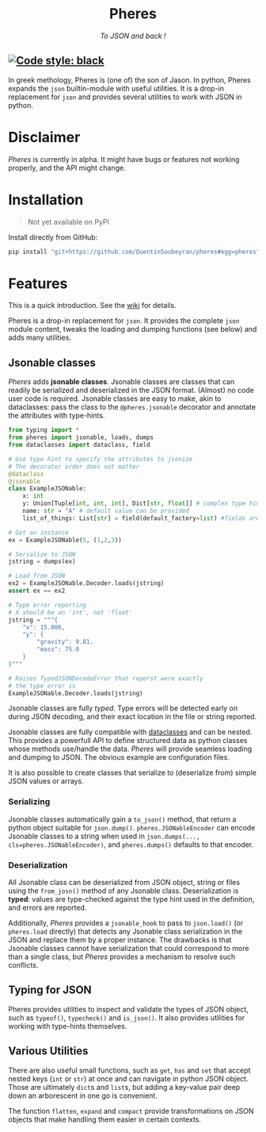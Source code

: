 <h1 align="center">Pheres</h1>
<p align="center">
    <i>To JSON and back !</i>
<p>

[![Code style: black](https://img.shields.io/badge/code%20style-black-000000.svg)](https://github.com/psf/black)
---

In greek methology, Pheres is (one of) the son of Jason. In python, Pheres expands the `json` builtin-module with useful utilities.
It is a drop-in replacement for `json` and provides several utilities to work with JSON in python.

# Disclaimer
*Pheres* is currently in alpha. It might have bugs or features not working properly, and the API might change.

# Installation

> Not yet available on PyPI

Install directly from GitHub:

```bash
pip install "git+https://github.com/QuentinSoubeyran/pheres#egg=pheres"
```


# Features

This is a quick introduction. See the [wiki](https://github.com/QuentinSoubeyran/pheres/wiki) for details.

Pheres is a drop-in replacement for `json`. It provides the complete `json` module content, tweaks the loading and dumping functions (see below) and adds many utilities.

## Jsonable classes

*Pheres* adds **jsonable classes**. Jsonable classes are classes that can readily be serialized and deserialized in the JSON format. (Almost) no code user code is required.
Jsonable classes are easy to make, akin to dataclasses: pass the class to the `@pheres.jsonable` decorator and annotate the attributes with type-hints.

```python
from typing import *
from pheres import jsonable, loads, dumps
from dataclasses import dataclass, field

# Use type hint to specify the attributes to jsonize
# The decorator order does not matter
@dataclass
@jsonable
class ExampleJSONable:
    x: int
    y: Union[Tuple[int, int, int], Dict[str, float]] # complex type hints are supported
    name: str = "A" # default value can be provided
    list_of_things: List[str] = field(default_factory=list) #fields are suported

# Get an instance
ex = ExampleJSONable(5, (1,2,3))

# Serialize to JSON
jstring = dumps(ex)

# Load from JSON
ex2 = ExampleJSONable.Decoder.loads(jstring)
assert ex == ex2

# Type error reporting
# X should be an 'int', not 'float'
jstring = """{
    "x": 15.006,
    "y": {
        "gravity": 9.81,
        "mass": 75.0
    }
}"""

# Raises TypedJSONDecodeError that reporst were exactly
# the type error is
ExampleJSONable.Decoder.loads(jstring)
```

Jsonable classes are fully *typed*. Type errors will be detected early on during JSON decoding, and their exact location in the file or string reported.

Jsonable classes are fully compatible with [dataclasses](https://docs.python.org/3/library/dataclasses.html) and can be nested. This provides a powerfull API to define structured data as python classes whose methods use/handle the data. *Pheres* will provide seamless loading and dumping to JSON. The obvious example are configuration files.

It is also possible to create classes that serialize to (deserialize from) simple JSON values or arrays.

### Serializing

Jsonable classes automatically gain a `to_json()` method, that return a python object suitable for `json.dump()`. `pheres.JSONableEncoder` can encode Jsonable classes to a string when used in `json.dumps(..., cls=pheres.JSONableEncoder)`, and `pheres.dumps()` defaults to that encoder.

### Deserialization

All Jsonable class can be deserialized from JSON object, string or files using the `from_josn()` method of any Jsonable class. Deserialization is __typed__: values are type-checked against the type hint used in the definition, and errors are reported. 

Additionally, *Pheres* provides a `jsonable_hook` to pass to `json.load()` (or `pheres.load` directly) that detects any Jsonable class serialization in the JSON and replace them by a proper instance. The drawbacks is that Jsonable classes cannot have serialization that could correspond to more than a single class, but *Pheres* provides a mechanism to resolve such conflicts.

## Typing for JSON

Pheres provides utilities to inspect and validate the types of JSON object, such as `typeof()`, `typecheck()` and `is_json()`. It also provides utilities for working with type-hints themselves.

## Various Utilities

There are also useful small functions, such as `get`, `has` and `set` that accept nested keys (`int` or `str`) at once and can navigate in python JSON object. Those are ultimately `dict`s and `list`s, but adding a key-value pair deep down an arborescent in one go is convenient.

The function `flatten`, `expand` and `compact` provide transformations on JSON objects that make handling them easier in certain contexts.